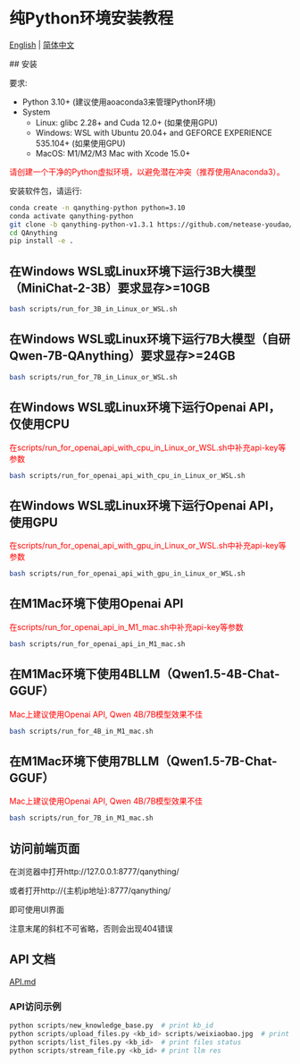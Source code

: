 # 纯Python环境安装教程
<p >
  <a href="./README.md">English</a> |
  <a href="./README_zh.md">简体中文</a>
</p>
## 安装 

要求:

  - Python 3.10+ (建议使用aoaconda3来管理Python环境)
  - System 
      - Linux: glibc 2.28+ and Cuda 12.0+ (如果使用GPU)
      - Windows: WSL with Ubuntu 20.04+ and GEFORCE EXPERIENCE 535.104+ (如果使用GPU)
      - MacOS: M1/M2/M3 Mac with Xcode 15.0+

<span style="color:red;">请创建一个干净的Python虚拟环境，以避免潜在冲突（推荐使用Anaconda3）。</span>

安装软件包，请运行: 
```bash
conda create -n qanything-python python=3.10
conda activate qanything-python
git clone -b qanything-python-v1.3.1 https://github.com/netease-youdao/QAnything.git
cd QAnything
pip install -e .
```

## 在Windows WSL或Linux环境下运行3B大模型（MiniChat-2-3B）要求显存>=10GB
```bash
bash scripts/run_for_3B_in_Linux_or_WSL.sh
```

## 在Windows WSL或Linux环境下运行7B大模型（自研Qwen-7B-QAnything）要求显存>=24GB
```bash
bash scripts/run_for_7B_in_Linux_or_WSL.sh
```

## 在Windows WSL或Linux环境下运行Openai API，仅使用CPU

<span style="color:red;">在scripts/run_for_openai_api_with_cpu_in_Linux_or_WSL.sh中补充api-key等参数</span>

```bash
bash scripts/run_for_openai_api_with_cpu_in_Linux_or_WSL.sh
```

## 在Windows WSL或Linux环境下运行Openai API，使用GPU

<span style="color:red;">在scripts/run_for_openai_api_with_gpu_in_Linux_or_WSL.sh中补充api-key等参数</span>

```bash
bash scripts/run_for_openai_api_with_gpu_in_Linux_or_WSL.sh
```

## 在M1Mac环境下使用Openai API 

<span style="color:red;">在scripts/run_for_openai_api_in_M1_mac.sh中补充api-key等参数</span>

```bash
bash scripts/run_for_openai_api_in_M1_mac.sh
```

## 在M1Mac环境下使用4BLLM（Qwen1.5-4B-Chat-GGUF）
<span style="color:red;">Mac上建议使用Openai API, Qwen 4B/7B模型效果不佳</span>

```bash
bash scripts/run_for_4B_in_M1_mac.sh
```

## 在M1Mac环境下使用7BLLM（Qwen1.5-7B-Chat-GGUF）
<span style="color:red;">Mac上建议使用Openai API, Qwen 4B/7B模型效果不佳</span>

```bash
bash scripts/run_for_7B_in_M1_mac.sh
```

## 访问前端页面 
在浏览器中打开http://127.0.0.1:8777/qanything/

或者打开http://{主机ip地址}:8777/qanything/

即可使用UI界面

注意末尾的斜杠不可省略，否则会出现404错误

## API 文档 
[API.md](./docs/API.md)

### API访问示例 
```python
python scripts/new_knowledge_base.py  # print kb_id
python scripts/upload_files.py <kb_id> scripts/weixiaobao.jpg  # print file_id
python scripts/list_files.py <kb_id>  # print files status
python scripts/stream_file.py <kb_id> # print llm res
```
